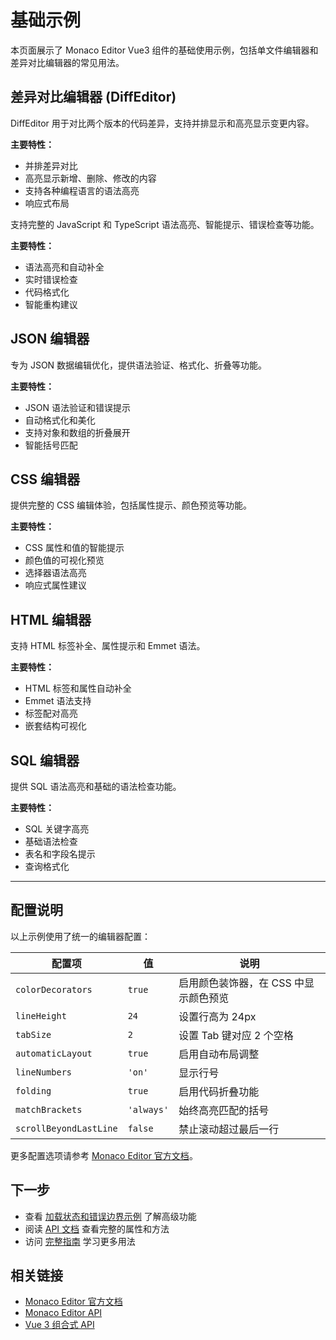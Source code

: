 # 基础示例

本页面展示了 Monaco Editor Vue3 组件的基础使用示例，包括单文件编辑器和差异对比编辑器的常见用法。

## 差异对比编辑器 (DiffEditor)

DiffEditor 用于对比两个版本的代码差异，支持并排显示和高亮显示变更内容。

**主要特性：**
- 并排差异对比
- 高亮显示新增、删除、修改的内容
- 支持各种编程语言的语法高亮
- 响应式布局

<ClientOnly>
<DiffEditor
theme="vs"
:options="options"
language="javascript"
:height="600"
v-model:value="diff"
:original="'world'"
/>
</ClientOnly>


支持完整的 JavaScript 和 TypeScript 语法高亮、智能提示、错误检查等功能。

**主要特性：**
- 语法高亮和自动补全
- 实时错误检查
- 代码格式化
- 智能重构建议

<ClientOnly>
<CodeEditor
theme="vs"
:options="options"
language="javascript"
:height="600"
v-model:value="tsString"
/>
</ClientOnly>

## JSON 编辑器

专为 JSON 数据编辑优化，提供语法验证、格式化、折叠等功能。

**主要特性：**
- JSON 语法验证和错误提示
- 自动格式化和美化
- 支持对象和数组的折叠展开
- 智能括号匹配

<ClientOnly>
<CodeEditor
theme="vs"
:options="options"
language="json"
:height="600"
v-model:value="jsonString"
/>
</ClientOnly>

## CSS 编辑器

提供完整的 CSS 编辑体验，包括属性提示、颜色预览等功能。

**主要特性：**
- CSS 属性和值的智能提示
- 颜色值的可视化预览
- 选择器语法高亮
- 响应式属性建议

<ClientOnly>
<CodeEditor
theme="vs"
:options="options"
language="css"
:height="600"
v-model:value="cssString"
/>
</ClientOnly>

## HTML 编辑器

支持 HTML 标签补全、属性提示和 Emmet 语法。

**主要特性：**
- HTML 标签和属性自动补全
- Emmet 语法支持
- 标签配对高亮
- 嵌套结构可视化

<ClientOnly>
<CodeEditor
theme="vs"
:options="options"
language="html"
:height="600"
v-model:value="htmlString"
/>
</ClientOnly>

## SQL 编辑器

提供 SQL 语法高亮和基础的语法检查功能。

**主要特性：**
- SQL 关键字高亮
- 基础语法检查
- 表名和字段名提示
- 查询格式化

<ClientOnly>
<CodeEditor
theme="vs"
:options="options"
language="sql"
:height="600"
v-model:value="sqlString"
/>
</ClientOnly>

<script setup lang="ts">
import { ref } from 'vue'
import { tsString, jsonString, cssString, htmlString, sqlString } from './constant'

// 响应式数据
const diff = ref('hello')

// 编辑器配置选项
const options = {
  // 启用颜色装饰器
  colorDecorators: true,
  // 设置行高
  lineHeight: 24,
  // 设置 Tab 键的空格数
  tabSize: 2,
  // 启用自动缩进
  automaticLayout: true,
  // 显示行号
  lineNumbers: 'on' as const,
  // 启用代码折叠
  folding: true,
  // 启用括号匹配
  matchBrackets: 'always' as const,
  // 启用滚动条
  scrollBeyondLastLine: false,
}
</script>

---

## 配置说明

以上示例使用了统一的编辑器配置：

| 配置项 | 值 | 说明 |
|--------|-----|------|
| `colorDecorators` | `true` | 启用颜色装饰器，在 CSS 中显示颜色预览 |
| `lineHeight` | `24` | 设置行高为 24px |
| `tabSize` | `2` | 设置 Tab 键对应 2 个空格 |
| `automaticLayout` | `true` | 启用自动布局调整 |
| `lineNumbers` | `'on'` | 显示行号 |
| `folding` | `true` | 启用代码折叠功能 |
| `matchBrackets` | `'always'` | 始终高亮匹配的括号 |
| `scrollBeyondLastLine` | `false` | 禁止滚动超过最后一行 |

更多配置选项请参考 [Monaco Editor 官方文档](https://microsoft.github.io/monaco-editor/docs.html)。

## 下一步

- 查看 [加载状态和错误边界示例](./loading-and-errorboundary) 了解高级功能
- 阅读 [API 文档](/zh/api) 查看完整的属性和方法
- 访问 [完整指南](/zh/guide) 学习更多用法

## 相关链接

- [Monaco Editor 官方文档](https://microsoft.github.io/monaco-editor/)
- [Monaco Editor API](https://microsoft.github.io/monaco-editor/docs.html)
- [Vue 3 组合式 API](https://vuejs.org/guide/extras/composition-api-faq.html)
